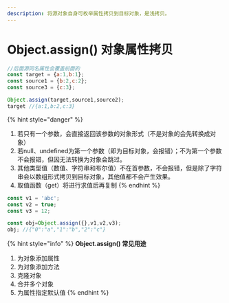 ```yaml
---
description: 将源对象自身可枚举属性拷贝到目标对象，是浅拷贝。
---
```


# Object.assign\(\) 对象属性拷贝

```javascript
//后面源同名属性会覆盖前面的
const target = {a:1,b:1};
const source1 = {b:2,c:2};
const source3 = {c:3};

Object.assign(target,source1,source2);
target //{a:1,b:2,c:3}
```

{% hint style="danger" %}
1. 若只有一个参数，会直接返回该参数的对象形式（不是对象的会先转换成对象）
2. 若null、undefined为第一个参数（即为目标对象，会报错）；不为第一个参数不会报错，但因无法转换为对象会跳过。
3. 其他类型值（数值、字符串和布尔值）不在首参数，不会报错，但是除了字符串会以数组形式拷贝到目标对象，其他值都不会产生效果。
4. 取值函数（get）将进行求值后再复制
{% endhint %}

```javascript
const v1 = 'abc';
const v2 = true;
const v3 = 12;

const obj=Object.assign({},v1,v2,v3);
obj; //{"0":"a","1":"b","2":"c"}
```

{% hint style="info" %}
**Object.assign\(\) 常见用途**

1. 为对象添加属性
2. 为对象添加方法
3. 克隆对象
4. 合并多个对象
5. 为属性指定默认值
{% endhint %}



